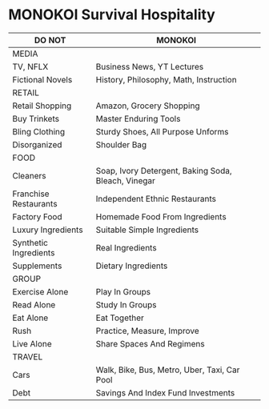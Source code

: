 # MONOKOI Survival Hospitality

| DO NOT                  | MONOKOI                       |
| ---------               | ----------------------------- |
| MEDIA                   |
  TV, NFLX                | Business News, YT Lectures
  Fictional Novels        | History, Philosophy, Math, Instruction
| RETAIL                  |
  Retail Shopping         | Amazon, Grocery Shopping
  Buy Trinkets            | Master Enduring Tools
  Bling Clothing          | Sturdy Shoes, All Purpose Unforms
  Disorganized            | Shoulder Bag
| FOOD                    |                        |
  Cleaners                | Soap, Ivory Detergent, Baking Soda, Bleach, Vinegar
  Franchise Restaurants   | Independent Ethnic Restaurants
  Factory Food            | Homemade Food From Ingredients
  Luxury Ingredients      | Suitable Simple Ingredients
  Synthetic Ingredients   | Real Ingredients
  Supplements             | Dietary Ingredients
 | GROUP                  |
  Exercise Alone          | Play In Groups
  Read Alone              | Study In Groups
  Eat Alone               | Eat Together
  Rush                    | Practice, Measure, Improve
  Live Alone              | Share Spaces And Regimens
| TRAVEL                  |
  Cars                    | Walk, Bike, Bus, Metro, Uber, Taxi, Car Pool 
  Debt                    | Savings And Index Fund Investments
  
